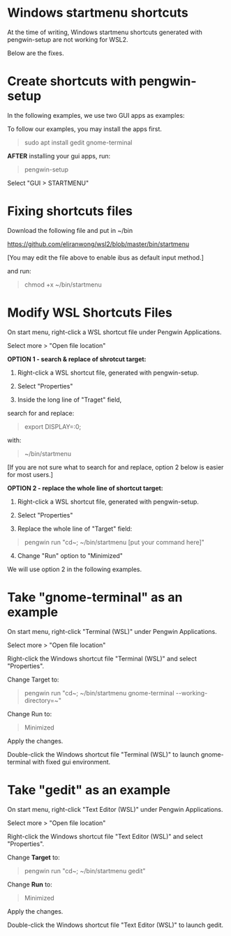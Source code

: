 # Windows startmenu shortcuts

At the time of writing, Windows startmenu shortcuts generated with pengwin-setup are not working for WSL2.

Below are the fixes.

# Create shortcuts with pengwin-setup

In the following examples, we use two GUI apps as examples:

To follow our examples, you may install the apps first.

> sudo apt install gedit gnome-terminal

<b>AFTER</b> installing your gui apps, run:

> pengwin-setup

Select "GUI > STARTMENU"

# Fixing shortcuts files

Download the following file and put in ~/bin

https://github.com/eliranwong/wsl2/blob/master/bin/startmenu

[You may edit the file above to enable ibus as default input method.]

and run:

> chmod +x ~/bin/startmenu

# Modify WSL Shortcuts Files

On start menu, right-click a WSL shortcut file under Pengwin Applications.

Select more > "Open file location"

<b>OPTION 1 - search & replace of shrotcut target:</b>

1) Right-click a WSL shortcut file, generated with pengwin-setup.

2) Select "Properties"

3) Inside the long line of "Traget" field,

search for and replace:

> export DISPLAY=:0;

with:

> ~/bin/startmenu

[If you are not sure what to search for and replace, option 2 below is easier for most users.]

<b>OPTION 2 - replace the whole line of shortcut target:</b>

1) Right-click a WSL shortcut file, generated with pengwin-setup.

2) Select "Properties"

3) Replace the whole line of "Target" field:

> pengwin run "cd~; ~/bin/startmenu [put your command here]"

4) Change "Run" option to "Minimized"

We will use option 2 in the following examples.

# Take "gnome-terminal" as an example

On start menu, right-click "Terminal (WSL)" under Pengwin Applications.

Select more > "Open file location"

Right-click the Windows shortcut file "Terminal (WSL)" and select "Properties".

Change Target to:

> pengwin run "cd~; ~/bin/startmenu gnome-terminal --working-directory=\~"

Change Run to:

> Minimized

Apply the changes.

Double-click the Windows shortcut file "Terminal (WSL)" to launch gnome-terminal with fixed gui environment.

# Take "gedit" as an example

On start menu, right-click "Text Editor (WSL)" under Pengwin Applications.

Select more > "Open file location"

Right-click the Windows shortcut file "Text Editor (WSL)" and select "Properties".

Change <b>Target</b> to:

> pengwin run "cd~; ~/bin/startmenu gedit"

Change <b>Run</b> to:

> Minimized

Apply the changes.

Double-click the Windows shortcut file "Text Editor (WSL)" to launch gedit.
